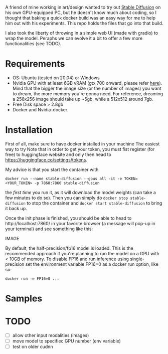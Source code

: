 A friend of mine working in art/design wanted to try out [Stable Diffusion](https://stability.ai/blog/stable-diffusion-public-release) on his own GPU-equipped PC, but he doesn't know much about coding, so I thought that baking a quick docker build was an easy way for me to help him out with his experiments. This repo holds the files that go into that build.

I also took the liberty of throwing in a simple web UI (made with gradio) to wrap the model. Peraphs we can evolve it a bit to offer a few more functionalities (see TODO).

# Requirements
 - OS: Ubuntu (tested on 20.04) or Windows
 - Nvidia GPU with at least 6GB vRAM (gtx 700 onward, please refer [here](https://docs.nvidia.com/deeplearning/cudnn/support-matrix/index.html)). Mind that the bigger the image size (or the number of images) you want to dream, the more memory you're gonna need. For reference, dreaming a 256x256 image should take up ~5gb, while a 512x512 around 7gb. 
 - Free Disk space > 2.8gb
 - Docker and Nvidia-docker.

# Installation

First of all, make sure to have docker installed in your machine 
The easiest way to try 
Note that in order to get your token, you must fist register (for free) to huggingface website and only then head to https://huggingface.co/settings/tokens.

My advice is that you start the container with

`docker run --name stable-diffusion --gpus all -it -e TOKEN=<YOUR_TOKEN> -p 7860:7860 stable-diffusion` 

the *first time* you run it, as it will download the model weights (can take a few minutes to do so).
Then you can simply do `docker stop stable-diffusion` to stop the container and `docker start stable-diffusion` to bring it back up.

Once the init phase is finished, you should be able to head to http://localhost:7860/ in your favorite browser (a message will pop-up in your terminal) and see something like this:

IMAGE

By default, the half-precision/fp16 model is loaded. This is the recommended approach if you're planning to run the model on a GPU with < 10GB of memory. To disable FP16 and run inference using single-precision set the environment variable FP16=0 as a docker run option, like so:

`docker run -e FP16=0 ...`  


# Samples


# TODO
 - [ ] allow other input modalities (images)
 - [ ] move model to specifiec GPU number (env variable)
 - [ ] test on older cudnn